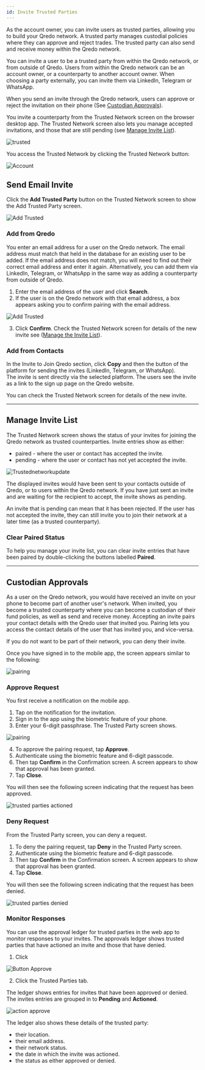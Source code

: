 ```yaml
---
id: Invite Trusted Parties
---
```

As the account owner, you can invite users as trusted parties, allowing you to build your Qredo network. A trusted party manages custodial policies where they can approve and reject trades. The trusted party can also send and receive money within the Qredo network.

You can invite a user to be a trusted party from within the Qredo network, or from outside of Qredo. Users from within the Qredo network can be an account owner, or a counterparty to another account owner. When choosing a party externally, you can invite them via LinkedIn, Telegram or WhatsApp.  

When you send an invite through the Qredo network, users can approve or reject the invitation on their phone (See [Custodian Approvals](#custodian-approvals)).

You invite a counterparty from the Trusted Network screen on the browser desktop app. The Trusted Network screen also lets you manage accepted invitations, and those that are still pending (see [Manage Invite List](#manage-invite-list)).

![trusted](/doc-images/2trustednetworkscreen.png)

You access the Trusted Network by clicking the Trusted Network button:

![Account](/doc-images/trusted.png)

Send Email Invite
-----------------

Click the **Add Trusted Party** button on the Trusted Network screen to show the Add Trusted Party screen.

![Add Trusted](/doc-images/addtrusted.png)

### Add from Qredo

You enter an email address for a user on the Qredo network. The email address must match that held in the database for an existing user to be added. If the email address does not match, you will need to find out their correct email address and enter it again. Alternatively, you can add them via LinkedIn, Telegram, or WhatsApp in the same way as adding a counterparty from outside of Qredo.

1.  Enter the email address of the user and click **Search**.
2.  If the user is on the Qredo network with that email address, a box appears asking you to confirm pairing with the email address.  

![Add Trusted](/doc-images/AddTrustedConf.png)

3.  Click **Confirm**. Check the Trusted Network screen for details of the new invite see ([Manage the Invite List](#manage-invite-list)).

### Add from Contacts

In the Invite to Join Qredo section, click **Copy** and then the button of the platform for sending the invites (LinkedIn, Telegram, or WhatsApp).  
The invite is sent directly via the selected platform. The users see the invite as a link to the sign up page on the Qredo website.

You can check the Trusted Network screen for details of the new invite.

---

Manage Invite List
------------------

The Trusted Network screen shows the status of your invites for joining the Qredo network as trusted counterparties. Invite entries show as either:  

*  paired - where the user or contact has accepted the invite.  
*  pending - where the user or contact has not yet accepted the invite.

![Trustednetworkupdate](/doc-images/3trustednetworkscreenupdate.png)

The displayed invites would have been sent to your contacts outside of Qredo, or to users within the Qredo network. If you have just sent an invite and are waiting for the recipient to accept, the invite shows as pending.

An invite that is pending can mean that it has been rejected. If the user has not accepted the invite, they can still invite you to join their network at a later time (as a trusted counterparty).

### Clear Paired Status

To help you manage your invite list, you can clear invite entries that have been paired by double-clicking the buttons labelled **Paired**.

---

Custodian Approvals
-------------------

As a user on the Qredo network, you would have received an invite on your phone to become part of another user's network. When invited, you become a trusted counterparty where you can become a custodian of their fund policies, as well as send and receive money. Accepting an invite pairs your contact details with the Qredo user that invited you. Pairing lets you access the contact details of the user that has invited you, and vice-versa.

If you do not want to be part of their network, you can deny their invite.

Once you have signed in to the mobile app, the screen appears similar to the following:

![pairing](/doc-images/pairingsamenetwork.png)

### Approve Request  

You first receive a notification on the mobile app.

1.  Tap on the notification for the invitation.
2.  Sign in to the app using the biometric feature of your phone.
3.  Enter your 6-digit passphrase. The Trusted Party screen shows.

![pairing](/doc-images/addtrustedphone.png)

4.  To approve the pairing request, tap **Approve**.
5.  Authenticate using the biometric feature and 6-digit passcode.
6.  Then tap **Confirm** in the Confirmation screen.  A screen appears to show that approval has been granted.
7.  Tap **Close**. 

You will then see the following screen indicating that the request has been approved.

![trusted parties actioned](/doc-images/TrustedPartiesActioned.png) 

### Deny Request

From the Trusted Party screen, you can deny a request.

1.  To deny the pairing request, tap **Deny** in the Trusted Party screen.
2.  Authenticate using the biometric feature and 6-digit passcode.
3.  Then tap **Confirm** in the Confirmation screen. A screen appears to show that approval has been granted.
4.  Tap **Close**.


You will then see the following screen indicating that the request has been denied.

![trusted parties denied](/doc-images/trustedpartydenied.png) 

### Monitor Responses

You can use the approval ledger for trusted parties in the web app to monitor responses to your invites. The approvals ledger shows trusted parties that have actioned an invite and those that have denied.

1. Click 

![Button Approve](/doc-images/button-approve.png)  

2. Click the Trusted Parties tab.

The ledger shows entries for invites that have been approved or denied. The invites entries are grouped in to **Pending** and **Actioned**.

![action approve](/doc-images/actionedapprove1.png) 

The ledger also shows these details of the trusted party:

- their location.
- their email address.
- their network status.
- the date in which the invite was actioned.
- the status as either approved or denied.








